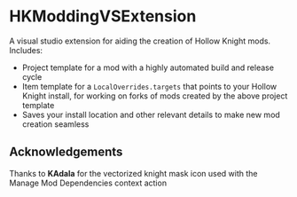 # HKModdingVSExtension

A visual studio extension for aiding the creation of Hollow Knight mods. Includes:
* Project template for a mod with a highly automated build and release cycle
* Item template for a `LocalOverrides.targets` that points to your Hollow Knight install, for working on forks of mods created by the above project template
* Saves your install location and other relevant details to make new mod creation seamless

## Acknowledgements

Thanks to **KAdala** for the vectorized knight mask icon used with the Manage Mod Dependencies context action
